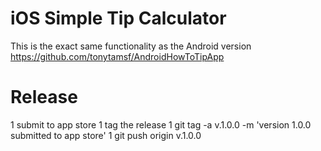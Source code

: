 iOS Simple Tip Calculator
======================
This is the exact same functionality as the Android version https://github.com/tonytamsf/AndroidHowToTipApp

Release
======================
1 submit to app store
1 tag the release
   1 git tag -a v.1.0.0 -m 'version 1.0.0 submitted to app store'
   1 git push origin v.1.0.0 
